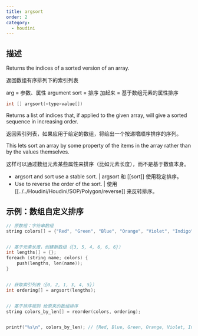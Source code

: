 ```yaml
---
title: argsort
order: 2
category:
  - houdini
---
```


## 描述

Returns the indices of a sorted version of an array.

返回数组有序排列下的索引列表

arg = 参数、属性 argument
sort = 排序
加起来 = 基于数组元素的属性排序

```c
int [] argsort(<type>value[])
```

Returns a list of indices that, if applied to the given array, will give a
sorted sequence in increasing order.

返回索引列表，如果应用于给定的数组，将给出一个按递增顺序排序的序列。

This lets sort an array by some property of the items in the array rather than
by the values themselves.

这样可以通过数组元素某些属性来排序（比如元素长度），而不是基于数值本身。

- argsort and sort use a stable sort. | argsort 和 [[sort]] 使用稳定排序。
- Use to reverse the order of the sort. | 使用 [[../../Houdini/Houdini/SOP/Polygon/reverse]] 来反转排序。

## 示例：数组自定义排序

```c
// 原数组：字符串数组
string colors[] = {"Red", "Green", "Blue", "Orange", "Violet", "Indigo"};


// 基于元素长度，创建新数组（{3, 5, 4, 6, 6, 6}）
int lengths[] = {};
foreach (string name; colors) {
	push(lengths, len(name));
}


// 获取索引列表（{0, 2, 1, 3, 4, 5}）
int ordering[] = argsort(lengths);


// 基于排序规则 给原来的数组排序
string colors_by_len[] = reorder(colors, ordering);


printf("%s\n", colors_by_len); // {Red, Blue, Green, Orange, Violet, Indigo}

```
